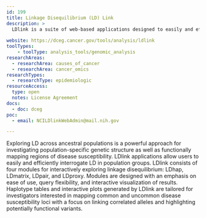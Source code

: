 ```yaml
---
id: 199
title: Linkage Disequilibrium (LD) Link
description: >
  LDlink is a suite of web-based applications designed to easily and efficiently interrogate linkage disequilibrium (LD) in population groups. 
  
website: https://dceg.cancer.gov/tools/analysis/ldlink
toolTypes:
    - toolType: analysis_tools/genomic_analysis
researchAreas:
  - researchArea: causes_of_cancer
  - researchArea: cancer_omics
researchTypes:
  - researchType: epidemiologic
resourceAccess:
  type: open
  notes: License Agreement
docs:
  - doc: dceg
poc:
  - email: NCILDlinkWebAdmin@mail.nih.gov

---
```

Exploring LD across ancestral populations is a powerful approach for investigating population-specific genetic structure as well as functionally mapping regions of disease susceptibility. LDlink applications allow users to easily and efficiently interrogate LD in population groups. LDlink consists of four modules for interactively exploring linkage disequilibrium: LDhap, LDmatrix, LDpair, and LDproxy. Modules are designed with an emphasis on ease of use, query flexibility, and interactive visualization of results. Haplotype tables and interactive plots generated by LDlink are tailored for investigators interested in mapping common and uncommon disease susceptibility loci with a focus on linking correlated alleles and highlighting potentially functional variants.